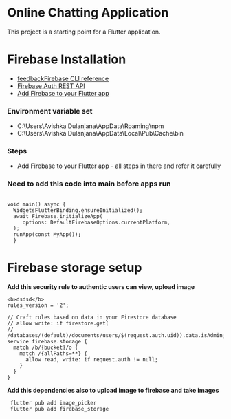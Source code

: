 # Online Chatting Application

This project is a starting point for a Flutter application.

# Firebase Installation

- [feedbackFirebase CLI reference](https://firebase.google.com/docs/cli#windows-npm)
- [Firebase Auth REST API](https://firebase.google.com/docs/reference/rest/auth)
- [Add Firebase to your Flutter app](https://firebase.google.com/docs/flutter/setup?platform=ios)


### Environment variable set
- C:\Users\Avishka Dulanjana\AppData\Roaming\npm
- C:\Users\Avishka Dulanjana\AppData\Local\Pub\Cache\bin


### Steps

- Add Firebase to your Flutter app - all steps in there and refer it carefully

### Need to add this code into main before apps run

```agsl

void main() async {
  WidgetsFlutterBinding.ensureInitialized();
  await Firebase.initializeApp(
     options: DefaultFirebaseOptions.currentPlatform,
  );
  runApp(const MyApp());
  }

```

# Firebase storage setup

<b>Add this security rule to authentic users can view, upload image</b>

```agsl
<b>dsdsd</b>
rules_version = '2';

// Craft rules based on data in your Firestore database
// allow write: if firestore.get(
//    /databases/(default)/documents/users/$(request.auth.uid)).data.isAdmin;
service firebase.storage {
  match /b/{bucket}/o {
    match /{allPaths=**} {
      allow read, write: if request.auth != null;
    }
  }
}
```
<b>Add this dependencies also to upload image to firebase and take images</b>

```agsl
 flutter pub add image_picker 
 flutter pub add firebase_storage
```